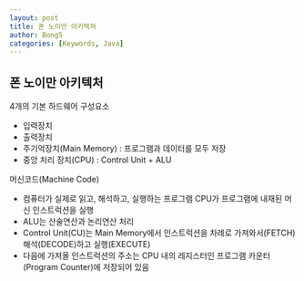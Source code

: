 ```yaml
---
layout: post
title: 폰 노이만 아키텍쳐
author: Bong5
categories: [Keywords, Java]
---
```



## 폰 노이만 아키텍처
4개의 기본 하드웨어 구성요소
- 입력장치
- 출력장치
- 주기억장치(Main Memory)
 : 프로그램과 데이터를 모두 저장
- 중앙 처리 장치(CPU)
 : Control Unit + ALU

머신코드(Machine Code)
- 컴퓨터가 실제로 읽고, 해석하고, 실행하는 프로그램
CPU가 프로그램에 내재된 머신 인스트럭션을 실행
- ALU는 산술연산과 논리연산 처리
- Control Unit(CU)는 Main Memory에서 인스트럭션을 차례로 가져와서(FETCH) 해석(DECODE)하고 실행(EXECUTE)
- 다음에 가져올 인스트럭션의 주소는 CPU 내의 레지스터인 프로그램 카운터(Program Counter)에 저장되어 있음
